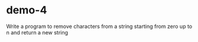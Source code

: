 # demo-4
Write a program to remove characters from a string starting from zero up to n and return a new string